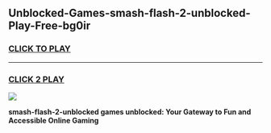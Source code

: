 
## Unblocked-Games-smash-flash-2-unblocked-Play-Free-bg0ir
<h3>
<a href="https://premium76.site?title=smash-flash-2-unblocked&ref=12A">CLICK TO PLAY</a></h3>
<hr>

<h3>
<a href="https://premium76.site?title=smash-flash-2-unblocked&ref=12A">CLICK 2 PLAY</a>
  
</h3>

<a href="https://premium76.site?title=smash-flash-2-unblocked&ref=12A"><img src="https://clearcache.store/games.png"></a>


**smash-flash-2-unblocked games unblocked: Your Gateway to Fun and Accessible Online Gaming**
